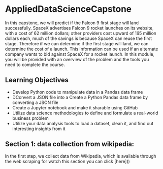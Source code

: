# AppliedDataScienceCapstone
In this capstone, we will predict if the Falcon 9 first stage will land successfully. SpaceX advertises Falcon 9 rocket launches on its website, with a cost of 62 million dollars; other providers cost upward of 165 million dollars each, much of the savings is because SpaceX can reuse the first stage. Therefore if we can determine if the first stage will land, we can determine the cost of a launch. This information can be used if an alternate company wants to bid against SpaceX for a rocket launch. In this module, you will be provided with an overview of the problem and the tools you need to complete the course.
## Learning Objectives
<div>
  <ul>
    <li>Develop Python code to manipulate data in a Pandas data frame</li>
    <li>DConvert a JSON file into a Create a Python Pandas data frame by converting a JSON file</li>
    <li>Create a Jupyter notebook and make it sharable using GitHub</li>
<li>Utilize data science methodologies to define and formulate a real-world business problem</li>
<li>Utilize your data analysis tools to load a dataset, clean it, and find out interesting insights from it</li>
  </ul>
</div>

## Section 1: data collection from wikipedia: 
<p>In the first step, we collect data from Wikipedia, which is available through the web scraping for watch this section you can click [here]()</p>
